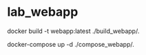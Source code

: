 # lab_webapp
 docker build -t webapp:latest ./build_webapp/.
 
 docker-compose up -d ./compose_webapp/.
